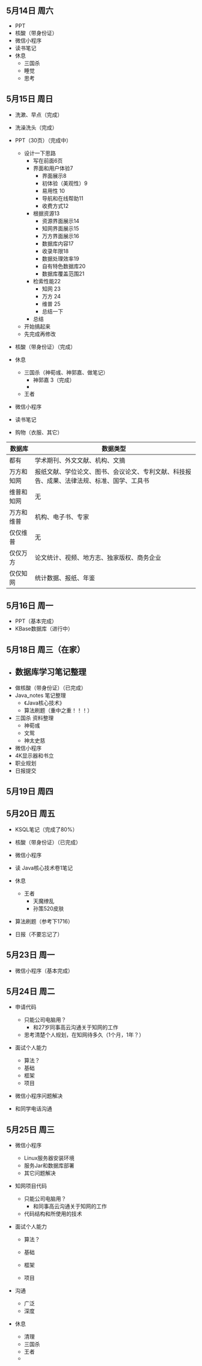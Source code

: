 



## 5月14日 周六

- PPT
- 核酸（带身份证）
- 微信小程序
- 读书笔记
- 休息
  - 三国杀
  - 睡觉
  - 思考



## 5月15日 周日

- 洗漱、早点（完成）
- 洗澡洗头（完成）
- PPT（30页）（完成中）
  - 设计一下思路
    - 写在前面6页
    - 界面和用户体验7
      - 界面展示8
      - 初体验（美观性）9
      - 易用性 10
      - 导航和在线帮助11
      - 收费方式12
    - 根据资源13
      - 资源界面展示14
      - 知网界面展示15
      - 万方界面展示16
      - 数据库内容17
      - 收录年限18
      - 数据处理效率19
      - 自有特色数据库20
      - 数据库覆盖范围21
    - 检索性能22
      - 知网 23
      - 万方 24
      - 维普 25
      - 总结一下
    - 总结
  - 开始搞起来
  - 先完成再修改
- 核酸（带身份证）（完成）
- 休息
  - 三国杀（神荀彧、神郭嘉、做笔记）
    - 神郭嘉 3（完成）
    - 
  - 王者

- 微信小程序
- 读书笔记
- 购物（衣服、其它）



| 数据库     | 数据类型                                                     |
| ---------- | ------------------------------------------------------------ |
| 都有       | 学术期刊、外文文献、机构、文摘                               |
| 万方和知网 | 报纸文献、学位论文、图书、会议论文、专利文献、科技报告、成果、法律法规、标准、国学、工具书 |
| 维普和知网 | 无                                                           |
| 万方和维普 | 机构、电子书、专家                                           |
| 仅仅维普   | 无                                                           |
| 仅仅万方   | 论文统计、视频、地方志、独家版权、商务企业                   |
| 仅仅知网   | 统计数据、报纸、年鉴                                         |





## 5月16日 周一



- PPT（基本完成）
- KBase数据库（进行中）





## 5月18日 周三（在家）

- 数据库学习笔记整理
  - 
- 做核酸（带身份证）（已完成）
- Java_notes 笔记整理
  - 《Java核心技术》
  - 算法刷题（重中之重！！！）
- 三国杀 资料整理
  - 神荀彧
  - 文鸳
  - 神太史慈
- 微信小程序
- 4K显示器和书立
- 职业规划
- 日报提交



## 5月19日 周四



## 5月20日 周五

- KSQL笔记（完成了80%）
- 核酸（带身份证）（已完成）
- 微信小程序
- 读 Java核心技术卷1笔记
- 休息
  - 王者
    - 天魔缭乱
    - 孙策520皮肤

- 算法刷题（参考下1716）
- 日报（不要忘记了）



## 5月23日 周一

- 微信小程序（基本完成）



## 5月24日 周二

- 申请代码
  - 只能公司电脑用？
    - 和27岁同事高云沟通关于知网的工作
  - 思考清楚个人规划，在知网待多久（1个月，1年？）
- 面试个人能力
  - 算法？
  - 基础
  - 框架
  - 项目

- 微信小程序问题解决
- 和同学电话沟通



## 5月25日 周三

- 微信小程序
  - Linux服务器安装环境
  - 服务Jar和数据库部署
  - 其它问题解决
- 知网项目代码
  - 只能公司电脑用？
    - 和同事高云沟通关于知网的工作
  - 代码结构和所使用的技术

- 面试个人能力

  - 算法？

  - 基础

  - 框架

  - 项目

- 沟通
  - 广泛
  - 深度
- 休息
  - 清理
  - 三国杀
  - 王者
  - 







































